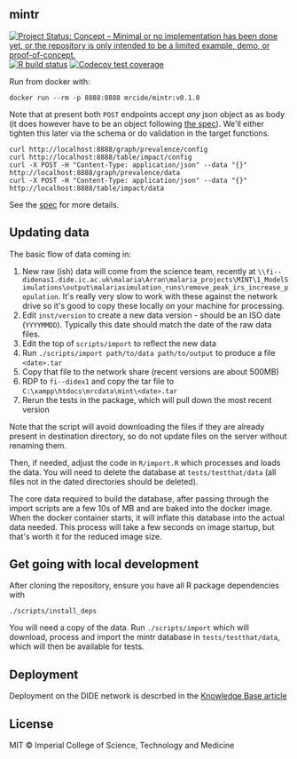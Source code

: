 ## mintr

<!-- badges: start -->
[![Project Status: Concept – Minimal or no implementation has been done yet, or the repository is only intended to be a limited example, demo, or proof-of-concept.](https://www.repostatus.org/badges/latest/concept.svg)](https://www.repostatus.org/#concept)
[![R build status](https://github.com/mrc-ide/mintr/workflows/R-CMD-check/badge.svg)](https://github.com/mrc-ide/mintr/actions)
[![Codecov test coverage](https://codecov.io/gh/mrc-ide/mintr/branch/master/graph/badge.svg)](https://codecov.io/gh/mrc-ide/mintr?branch=master)
<!-- badges: end -->

Run from docker with:

```
docker run --rm -p 8888:8888 mrcide/mintr:v0.1.0
```

Note that at present both `POST` endpoints accept *any* json object as as body (it does however have to be an object following [the spec](inst/schema/Data.schema.json)).  We'll either tighten this later via the schema or do validation in the target functions.

```
curl http://localhost:8888/graph/prevalence/config
curl http://localhost:8888/table/impact/config
curl -X POST -H "Content-Type: application/json" --data "{}" http://localhost:8888/graph/prevalence/data
curl -X POST -H "Content-Type: application/json" --data "{}" http://localhost:8888/table/impact/data
```

See the [spec](inst/schema/spec.md) for more details.

## Updating data

The basic flow of data coming in:

1. New raw (ish) data will come from the science team, recently at `\\fi--didenas1.dide.ic.ac.uk\malaria\Arran\malaria_projects\MINT\1_ModelSimulations\output\malariasimulation_runs\remove_peak_irs_increase_population`. It's really very slow to work with these against the network drive so it's good to copy these locally on your machine for processing.
1. Edit `inst/version` to create a new data version - should be an ISO date (`YYYYMMDD`). Typically this date should match the date of the raw data files.
1. Edit the top of `scripts/import` to reflect the new data
1. Run `./scripts/import path/to/data path/to/output` to produce a file `<date>.tar`
1. Copy that file to the network share (recent versions are about 500MB)
1. RDP to `fi--didex1` and copy the tar file to `C:\xampp\htdocs\mrcdata\mint\<date>.tar`
1. Rerun the tests in the package, which will pull down the most recent version

Note that the script will avoid downloading the files if they are already present in destination directory, so do not update files on the server without renaming them.

Then, if needed, adjust the code in `R/import.R` which processes and loads the data. You will need to delete the database at `tests/testthat/data` (all files not in the dated directories should be deleted).

The core data required to build the database, after passing through the import scripts are a few 10s of MB and are baked into the docker image. When the docker container starts, it will inflate this database into the actual data needed. This process will take a few seconds on image startup, but that's worth it for the reduced image size.

## Get going with local development

After cloning the repository, ensure you have all R package dependencies with

```
./scripts/install_deps
```

You will need a copy of the data. Run `./scripts/import` which will download, process and import the mintr database in `tests/testthat/data`, which will then be available for tests.

## Deployment

Deployment on the DIDE network is descrbed in the [Knowledge Base article](https://mrc-ide.myjetbrains.com/youtrack/articles/mrc-A-10/MINT---mintr#server)


## License

MIT © Imperial College of Science, Technology and Medicine
